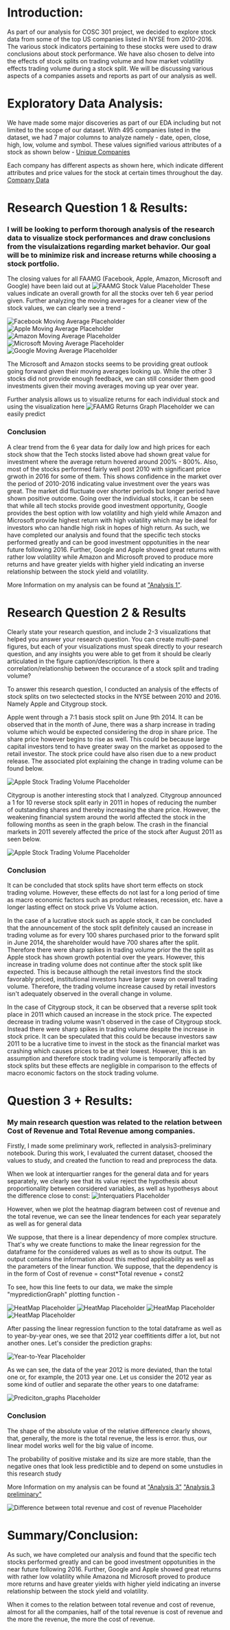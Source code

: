 # Introduction: 
As part of our analysis for COSC 301 project, we decided to explore stock data from some of the top US companies listed in NYSE from 2010-2016. The various stock indicators pertaining to these stocks were used to draw conclusions about stock performance. We have also chosen to delve into the effects of stock splits on trading volume and how market volatility effects trading volume during a stock split. We will be discussing various aspects of a companies assets and reports as part of our analysis as well.

# Exploratory Data Analysis: 
We have made some major discoveries as part of our EDA including but not limited to the scope of our dataset. With 495 companies listed in the dataset, we had 7 major columns to analyze namely - date, open, close, high, low, volume and symbol. These values signified various attributes of a stock as shown below -
[Unique Companies](./images/unique_symbols.png)

Each company has different aspects as shown here, which indicate different attributes and price values for the stock at certain times throughout the day.
[Company Data](./images/company-data.png)


# Research Question 1 & Results: 
### I will be looking to perform thorough analysis of the research data to visualize stock performances and draw conclusions from the visulaizations regarding market behavior. Our goal will be to minimize risk and increase returns while choosing a stock portfolio.

The closing values for all FAAMG (Facebook, Apple, Amazon, Microsoft and Google) have been laid out at ![FAAMG Stock Value Placeholder](./images/faamg-stock-values.png)
These values indicate an overall growth for all the stocks over teh 6 year period given.
Further analyzing the moving averages for a cleaner view of the stock values, we can clearly see a trend -

![Facebook Moving Average Placeholder](./images/facebook-ma.png)
![Apple Moving Average Placeholder](./images/apple-ma.png)
![Amazon Moving Average Placeholder](./images/amazon-ma.png)
![Microsoft Moving Average Placeholder](./images/msft-ma.png)
![Google Moving Average Placeholder](./images/google-ma.png)

The Microsoft and Amazon stocks seems to be providing great outlook going forward given their moving averages looking up. While the other 3 stocks did not provide enough feedback, we can still consider them good investments given their moving averages moving up year over year.

Further analysis allows us to visualize returns for each individual stock and using the visualization here ![FAAMG Returns Graph Placeholder](./images/faamg-return.png)
we can easily predict 

### Conclusion
A clear trend from the 6 year data for daily low and high prices for each stock show that the Tech stocks listed above had shown great value for investment where the
average return hovered around 200% - 800%. Also, most of the stocks performed fairly well post 2010 with significant price grwoth in 2016 for some of them. This shows confidence in the market over the period of 2010-2016 indicating value investment over the years was great. The market did fluctuate over shorter periods but longer period have shown positive outcome.
Going over the individual stocks, it can be seen that while all tech stocks provide good investment opportunity, Google provides the best option with low volatility and high yield while Amazon and Microsoft provide highest return with high volatility which may be ideal for investors who can handle high risk in hopes of high return.
As such, we have completed our analysis and found that the specific tech stocks performed greatly and can be good investment oppotunities in the near future following 2016. Further, Google and Apple showed great returns with rather low volatility while Amazon and Microsoft proved to produce more returns and have greater yields with higher yield indicating an inverse relationship between the stock yield and volatility.

More Information on my analysis can be found at ["Analysis 1"](https://github.com/ubco-W2022T1-cosc301/project-group37/blob/main/notebooks/analysis1.ipynb).



# Research Question 2 & Results
Clearly state your research question, and include 2-3 visualizations that helped you answer your research question. You can create multi-panel figures, but each of your visualizations must speak directly to your research question, and any insights you were able to get from it should be clearly articulated in the figure caption/description.
Is there a correlation/relationship between the occurance of a stock split and trading volume? 

To answer this research question, I conducted an analysis of the effects of stock splits on two selectected stocks in the NYSE between 2010 and 2016. Namely Apple and Citygroup stock. 

Apple went through a 7:1 basis stock split on June 9th 2014. It can be observed that in the month of June, there was a sharp increase in trading volume which would be expected considering the drop in share price. The share price however begins to rise as well. This could be because large capital investors tend to have greater sway on the market as opposed to the retail investor. The stock price could have also risen due to a new product release. The associated plot explaining the change in trading volume can be found below.

![Apple Stock Trading Volume Placeholder](./images/Apple_Volume-2014.jpg)

Citygroup is another interesting stock that I analyzed. Citygroup announced a 1 for 10 reverse stock split early in 2011 in hopes of reducing the number of outstanding shares and thereby increasing the share price. However, the weakening financial system around the world affected the stock in the following months as seen in the graph below. The crash in the financial markets in 2011 severely affected the price of the stock after August 2011 as seen below.

![Apple Stock Trading Volume Placeholder](./images/C_Volume-2014.jpg)


### Conclusion

It can be concluded that stock splits have short term effects on stock trading volume. However, these effects do not last for a long period of time as macro economic factors such as product releases, recession, etc. have a longer lasting effect on stock prive Vs Volume action. 

In the case of a lucrative stock such as apple stock, it can be concluded that the announcement of the stock split definitely caused an increase in trading volume as for every 100 shares purchased prior to the forward split in June 2014, the shareholder would have 700 shares after the split. Therefore there were sharp spikes in trading volume prior the the split as Apple stock has shown growth potential over the years. However, this increase in trading volume does not continue after the stock split like expected. This is because although the retail investors find the stock favorably priced, institutional investors have larger sway on overall trading volume. Therefore, the trading volume increase caused by retail investors isn't adequately observed in the overall change in volume. 

In the case of Citygroup stock, it can be observed that a reverse split took place in 2011 which caused an increase in the stock price. The expected decrease in trading volume wasn't observed in the case of Citygroup stock. Instead there were sharp spikes in trading volume despite the increase in stock price. It can be speculated that this could be because investors saw 2011 to be a lucrative time to invest in the stock as the financial market was crashing which causes prices to be at their lowest. However, this is an assumption and therefore stock trading volume is temporarily affected by stock splits but these effects are negligible in comparison to the effects of macro economic factors on the stock trading volume.

# Question 3 + Results: 
### My main research question was related to the relation between Cost of Revenue and Total Revenue among companies.

Firstly, I made some preliminary work, reflected in analysis3-preliminary notebook. During this work, I evaluated the current dataset, choosed the values to study, and created the function to read and preprocess the data.

When we look at interquartier ranges for the general data and for years separately, we clearly see that its value reject the hypothesis about proportionality between corsidered variables, as well as hypothesys about the difference close to const: ![Interquatiers Placeholder](./images/Interquartiers.jpg)

However, when we plot the heatmap diagram between cost of revenue and the total revenue, we can see the linear tendences for each year separately as well as for general data

We suppose, that there is a linear dependency of more complex structure. That's why we create functions to make the linear regression for the dataframe for the considered values as well as to show its output. The output contains the information about this method applicability as well as the parameters of the linear function. We suppose, that the dependency is in the form of Cost of revenue = const*Total revenue + const2

To see, how this line feets to our data, we make the simple "mypredictionGraph" plotting function -

![HeatMap Placeholder](./images/HeatMap_diagram_1.jpg)
![HeatMap Placeholder](./images/HeatMap_diagram_2.jpg)
![HeatMap Placeholder](./images/HeatMap_diagram_3.jpg)
![HeatMap Placeholder](./images/HeatMap_diagram_4.jpg)

After passing the linear regression function to the total dataframe as well as to year-by-year ones, we see that 2012 year coeffitients differ a lot, but not another ones. Let's consider the prediction graphs: 

![Year-to-Year Placeholder](./images/Year_to_Year_data.jpg)

As we can see, the data of the year 2012 is more deviated, than the total one or, for example, the 2013 year one. Let us consider the 2012 year as some kind of outlier and separate the other years to one dataframe: 

![Prediciton_graphs Placeholder](./images/Prediction_graphs.jpg)

### Conclusion
The shape of the absolute value of the relative difference clearly shows, that, generally, the more is the total revenue, the less is error. thus, our linear model works well for the big value of income.

The probability of positive mistake and its size are more stable, than the negative ones that look less predictible and to depend on some unstudies in this research study

More Information on my analysis can be found at ["Analysis 3"](https://github.com/ubco-W2022T1-cosc301/project-group37/blob/main/notebooks/analysis3.ipynb)
["Analysis 3 preliminary"](https://github.com/ubco-W2022T1-cosc301/project-group37/blob/main/notebooks/analysis3-preliminary.ipynb)

![Difference between total revenue and cost of revenue Placeholder](./images/Difference_between_total_revenue_and_cost_of_revenue.jpg)

# Summary/Conclusion: 
As such, we have completed our analysis and found that the specific tech stocks performed greatly and can be good investment oppotunities in the near future following 2016. Further, Google and Apple showed great returns with rather low volatility while Amazona nd Microsoft proved to produce more returns and have greater yields with higher yield indicating an inverse relationship between the stock yield and volatility. 

When it comes to the relation between total revenue and cost of revenue, almost for all the companies, half of the total revenue is cost of revenue and the more the revenue, the more the cost of revenue.
